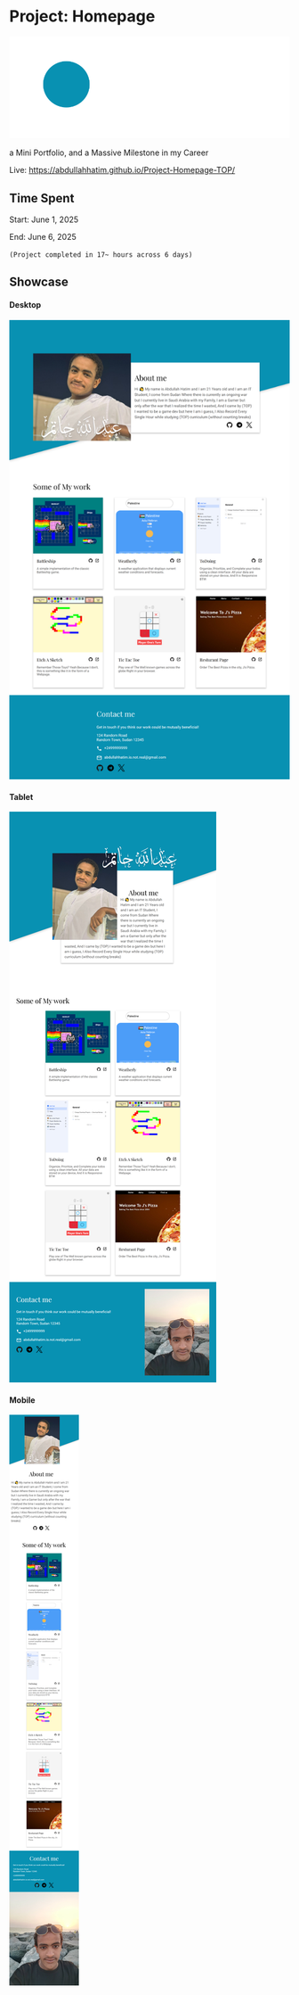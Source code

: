 # Project: Homepage
<img src="./readme/homepage_logo.png">

a Mini Portfolio, and a Massive Milestone in my Career 

Live: https://abdullahhatim.github.io/Project-Homepage-TOP/

## Time Spent
Start: June 1, 2025

End: June 6, 2025

`(Project completed in 17~ hours across 6 days)`

## Showcase

#### Desktop
<img src="./readme/desktop.png">

#### Tablet
<img src="./readme/tablet.png">

#### Mobile
<img src="./readme/mobile.png">
